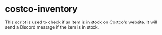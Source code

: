 # costco-inventory
This script is used to check if an item is in stock on Costco's website. It will send a Discord message if the item is in stock.
